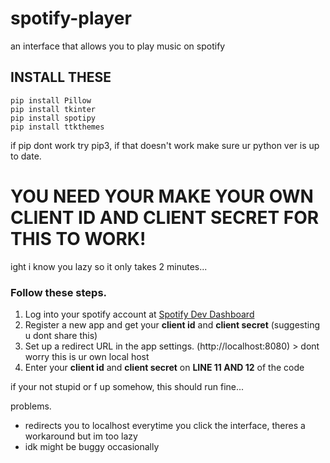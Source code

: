 # spotify-player
an interface that allows you to play music on spotify

## INSTALL THESE
```
pip install Pillow
pip install tkinter
pip install spotipy
pip install ttkthemes
```
if pip dont work try pip3, if that doesn't work make sure ur python ver is up to date.


# YOU NEED YOUR MAKE YOUR OWN **CLIENT ID** AND **CLIENT SECRET** FOR THIS TO WORK! 

ight i know you lazy so it only takes 2 minutes...

### Follow these steps.
1. Log into your spotify account at [Spotify Dev Dashboard](https://developer.spotify.com/dashboard/applications)
2. Register a new app and get your **client id** and **client secret** (suggesting u dont share this)
3. Set up a redirect URL in the app settings. (http://localhost:8080) > dont worry this is ur own local host
4. Enter your **client id** and **client secret** on **LINE 11 AND 12** of the code


if your not stupid or f up somehow, this should run fine...

problems. 
- redirects you to localhost everytime you click the interface, theres a workaround but im too lazy
- idk might be buggy occasionally 
